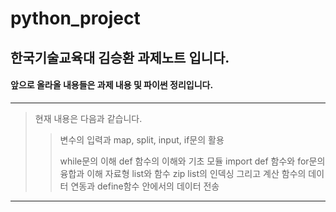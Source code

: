 # python_project

## 한국기술교육대 김승환 과제노트 입니다.
#### 앞으로 올라올 내용들은 과제 내용 및 파이썬 정리입니다.
------------------------------

> 현재 내용은 다음과 같습니다.
>    > 변수의 입력과 map, split, input, if문의 활용
>    > 
>    > while문의 이해
>    > def 함수의 이해와 기초 모듈 import
>    > def 함수와 for문의 융합과 이해
>    > 자료형 list와 함수 zip
>    > list의 인덱싱 그리고 계산
>    > 함수의 데이터 연동과 define함수 안에서의 데이터 전송
----------------------------------
